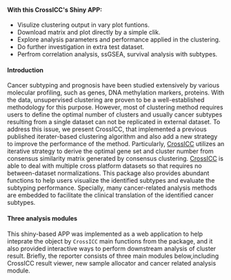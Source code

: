 
#### With this CrossICC's Shiny APP:  

* Visulize clustering output in vary plot funtions.
* Download matrix and plot directly by a simple clik.
* Explore analysis parameters and performance applied in the clustering.
* Do further investigation in extra test dataset.
* Perfrom correlation analysis, ssGSEA, survival analysis with subtypes. 

#### Introduction  

Cancer subtyping and prognosis have been studied extensively by various molecular profiling, such as genes, DNA methylation markers, proteins. With the data, unsupervised clustering are proven to be a well-established methodology for this purpose. However, most of clustering method requires users to define the optimal number of clusters and usually cancer subtypes resulting from a single dataset can not be replicated in external dataset. To address this issue, we present CrossICC, that implemented a previous published iterater-based clustering algorithm and also add a new strategy to improve the performance of the method. Particularly, [CrossICC](https://github.com/bioinformatist/CrossICC) utilizes an iterative strategy to derive the optimal gene set and cluster number from consensus similarity matrix generated by consensus clustering. [CrossICC](https://github.com/bioinformatist/CrossICC) is able to deal with multiple cross platform datasets so that requires no between-dataset normalizations. This package also provides abundant functions to help users visualize the identified subtypes and evaluate the subtyping performance. Specially, many cancer-related analysis methods are embedded to facilitate the clinical translation of the identified cancer subtypes.

#### Three analysis modules 
This shiny-based APP was implemented as a web application to help inteprate the object by `CrossICC` main functions from the package, and it also provided interactive ways to perform downstream analysis of cluster result. Briefly, the reporter consists of three main modules below,including CrossICC result viewer, new sample allocator and cancer related analysis module. 


